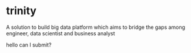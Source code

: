 # trinity
A solution to build big data platform which aims to bridge the gaps among engineer, data scientist and business analyst

hello can I submit?